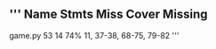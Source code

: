 '''
Name      Stmts   Miss  Cover   Missing
---------------------------------------
game.py      53     14    74%   11, 37-38, 68-75, 79-82
'''
